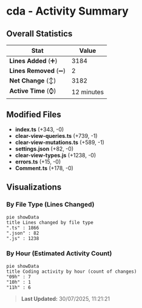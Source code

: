 # cda - Activity Summary 

## Overall Statistics

| Stat                   | Value                                                             |
| ---------------------- | ----------------------------------------------------------------- |
| **Lines Added** (➕)   | 3184                                          |
| **Lines Removed** (➖) | 2                                        |
| **Net Change** (↕)    | 3182                |
| **Active Time** (⌚)   | 12 minutes |


## Modified Files
- **index.ts** (+343, -0)
- **clear-view-queries.ts** (+739, -1)
- **clear-view-mutations.ts** (+589, -1)
- **settings.json** (+82, -0)
- **clear-view-types.js** (+1238, -0)
- **errors.ts** (+15, -0)
- **Comment.ts** (+178, -0)

## Visualizations

### By File Type (Lines Changed)

```mermaid
pie showData
title Lines changed by file type
".ts" : 1866
".json" : 82
".js" : 1238
```

### By Hour (Estimated Activity Count)

```mermaid
pie showData
title Coding activity by hour (count of changes)
"09h" : 7
"10h" : 1
"11h" : 6
```


> **Last Updated:** 30/07/2025, 11:21:21